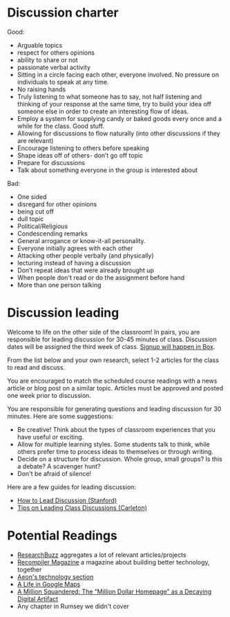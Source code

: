 # Discussion charter
Good: 
* Arguable topics
* respect for others opinions 
* ability to share or not
* passionate verbal activity
* Sitting in a circle facing each other, everyone involved. No pressure on individuals to speak at any time. 
* No raising hands
* Truly listening to what someone has to say, not half listening and thinking of your response at the same time, try to build your idea off someone else in order to create an interesting flow of ideas. 
* Employ a system for supplying candy or baked goods every once and a while for the class. Good stuff.
* Allowing for discussions to flow naturally (into other discussions if they are relevant)
* Encourage listening to others before speaking
*  Shape ideas off of others- don’t go off topic
* Prepare for discussions
* Talk about something everyone in the group is interested about


Bad:
* One sided
* disregard for other opinions 
* being cut off
* dull topic 
* Political/Religious
* Condescending remarks
* General arrogance or know-it-all personality.
* Everyone initially agrees with each other
* Attacking other people verbally (and physically)
* lecturing instead of having a discussion
* Don’t repeat ideas that were already brought up
* When people don't read or do the assignment before hand
* More than one person talking

# Discussion leading

Welcome to life on the other side of the classroom! In pairs, you are responsible for leading discussion for 30-45 minutes of class. Discussion dates will be assigned the third week of class. [Signup will happen in Box](https://wlu.box.com/s/hyseo1nkbnxp1wmlepbtspklqqthehut).

From the list below and your own research, select 1-2 articles for the class to read and discuss. 

You are encouraged to match the scheduled course readings with a news article or blog post on a similar topic. Articles must be approved and posted one week prior to discussion.

You are responsible for generating questions and leading discussion for 30 minutes. Here are some suggestions:
* Be creative! Think about the types of classroom experiences that you have useful or exciting. 
* Allow for multiple learning styles. Some students talk to think, while others prefer time to process ideas to themselves or through writing. 
* Decide on a structure for discussion. Whole group, small groups? Is this a debate? A scavenger hunt?
* Don't be afraid of silence! 

Here are a few guides for leading discussion:
* [How to Lead Discussion (Stanford)](https://teachingcommons.stanford.edu/resources/teaching/small-groups-and-discussions/how-lead-discussion)
* [Tips on Leading Class Discussions (Carleton)](https://apps.carleton.edu/curricular/history/resources/study/leaddiscussion/)
  



# Potential Readings
* [ResearchBuzz](https://researchbuzz.me) aggregates a lot of relevant articles/projects
* [Recompiler Magazine](https://recompilermag.com) a magazine about building better technology, together
* [Aeon's technology section](https://aeon.co/technology)
* [A Life in Google Maps](https://catapult.co/stories/a-life-in-google-maps)
* [A Million Squandered: The “Million Dollar Homepage” as a Decaying Digital Artifact](https://lil.law.harvard.edu/blog/2017/07/21/a-million-squandered-the-million-dollar-homepage-as-a-decaying-digital-artifact/)
* Any chapter in Rumsey we didn't cover 